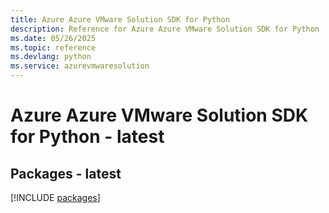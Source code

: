 ```yaml
---
title: Azure Azure VMware Solution SDK for Python
description: Reference for Azure Azure VMware Solution SDK for Python
ms.date: 05/26/2025
ms.topic: reference
ms.devlang: python
ms.service: azurevmwaresolution
---
```

# Azure Azure VMware Solution SDK for Python - latest
## Packages - latest
[!INCLUDE [packages](azure-vmware-solution-index.md)]